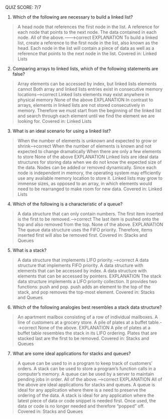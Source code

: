 QUIZ SCORE: 7/7

1. Which of the following are necessary to build a linked list?

>A head node that references the first node in the list.
A reference for each node that points to the next node.
The data contained in each node.
All of the above.--->correct
EXPLANATION
To build a linked list, create a reference to the first node in the list, also known as the head. Each node in the list will contain a piece of data as well as a reference that points to the next node in the list.
Covered in: Linked Lists

2. Comparing arrays to linked lists, which of the following statements are false?

>Array elements can be accessed by index, but linked lists elements cannot
Both array and linked lists entries exist in consecutive memory locations-->correct
Linked lists elements may exist anywhere in physical memory
None of the above
EXPLANATION
In contrast to arrays, elements in linked lists are not stored consecutively in memory. Therefore we must start from the beginning of the linked list and search through each element until we find the element we are looking for.
Covered in: Linked Lists

3. What is an ideal scenario for using a linked list?

> When the number of elements is unknown and expected to grow or shrink-->correct
When the number of elements is known and not expected to change dramatically
When there are only a few elements to store
None of the above
EXPLANATION
Linked lists are ideal data structures for storing data when we do not know the expected size of the data. Nodes can be added or removed dynamically. Since each node is independent in memory, the operating system may efficiently use any available memory location to store it. Linked lists may grow to immense sizes, as opposed to an array, in which elements would need to be rearranged to make room for new data.
Covered in: Linked Lists

4. Which of the following is a characteristic of a queue?
> A data structure that can only contain numbers.
The first item inserted is the first to be removed.-->correct
The last item is pushed onto the top and also removed from the top.
None of the above.
EXPLANATION
The queue data structure uses the FIFO priority. Therefore, items inserted first will also be removed first.
Covered in: Stacks and Queues

5. What is a stack?
> A data structure that implements LIFO priority.-->correct
A data structure that implements FIFO priority.
A data structure with elements that can be accessed by index.
A data structure with elements that can be accessed by pointers.
EXPLANATION
The stack data structure implements a LIFO priority collection. It provides two functions: push and pop. push adds an element to the top of the stack, and pop removes the top-most element.
Covered in: Stacks and Queues

6. Which of the following analogies best resembles a stack data structure?

> An apartment mailbox consisting of a row of individual mailboxes.
A line of customers at a grocery store.
A pile of plates at a buffet table.-->correct
None of the above.
EXPLANATION
A pile of plates at a buffet table resembles the stack in its LIFO ordering. Plates that are stacked last are the first to be removed.
Covered in: Stacks and Queues

7. What are some ideal applications for stacks and queues?

> A queue can be used to in a program to keep track of customers’ orders.
A stack can be used to store a program’s function calls in a computer’s memory.
A queue can be used by a server to maintain pending jobs in order.
All of the above.-->correct
EXPLANATION
All of the above are ideal applications for stacks and queues. A queue is ideal for any application where there is a need to preserve the ordering of the data. A stack is ideal for any application where the latest piece of data or code snippet is needed first. Once used, the data or code is no longer needed and therefore “popped” off.
Covered in: Stacks and Queues

